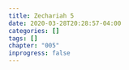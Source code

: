 ```yaml
---
title: Zechariah 5
date: 2020-03-28T20:28:57-04:00
categories: []
tags: []
chapter: "005"
inprogress: false
---
```


